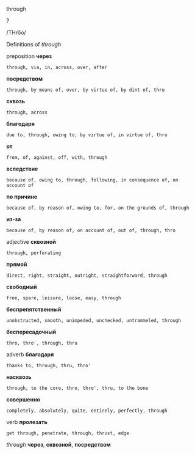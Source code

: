 through

?

/THro͞o/

Definitions of _through_

preposition
**через**

    through, via, in, across, over, after
**посредством**

    through, by means of, over, by virtue of, by dint of, thru
**сквозь**

    through, across
**благодаря**

    due to, through, owing to, by virtue of, in virtue of, thru
**от**

    from, of, against, off, with, through
**вследствие**

    because of, owing to, through, following, in consequence of, on account of
**по причине**

    because of, by reason of, owing to, for, on the grounds of, through
**из-за**

    because of, by reason of, on account of, out of, through, thro

adjective
**сквозной**

    through, perforating
**прямой**

    direct, right, straight, outright, straightforward, through
**свободный**

    free, spare, leisure, loose, easy, through
**беспрепятственный**

    unobstructed, smooth, unimpeded, unchecked, untrammeled, through
**беспересадочный**

    thro, thro', through, thru

adverb
**благодаря**

    thanks to, through, thru, thro'
**насквозь**

    through, to the core, thro, thro', thru, to the bone
**совершенно**

    completely, absolutely, quite, entirely, perfectly, through

verb
**пролезать**

    get through, penetrate, through, thrust, edge

_through_
**через**, **сквозной**, **посредством**